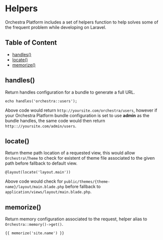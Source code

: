 # Helpers

Orchestra Platform includes a set of helpers function to help solves some of the frequent problem while developing on Laravel.

## Table of Content

* [handles()](#handles)
* [locate()](#locate)
* [memorize()](#memorize)

<a name="handles"></a>
## handles()

Return handles configuration for a bundle to generate a full URL.

	echo handles('orchestra::users');

Above code would return `http://yoursite.com/orchestra/users`, however if your Orchestra Platform bundle configuration is set to use **admin** as the bundle handles, the same code would then return `http:://yoursite.com/admin/users`.

<a name="locate"></a>
## locate()

Return theme path location of a requested view, this would allow `Orchestra\Theme` to check for existent of theme file associated to the given path before fallback to default view.

	@layout(locate('layout.main'))

Above code would check for `public/themes/{theme-name}/layout/main.blade.php` before fallback to `application/views/layout/main.blade.php`.

<a name="memorize"></a>
## memorize()

Return memory configuration associated to the request, helper alias to `Orchestra::memory()->get()`.

	{{ memorize('site.name') }}
